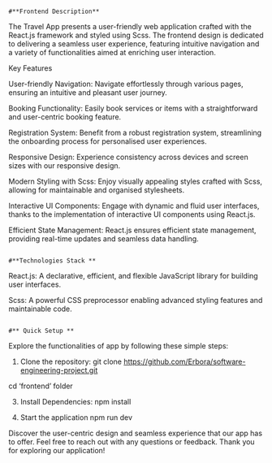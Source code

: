                                                                                                                                                                                     
                                                                                                                                                                            #**Frontend Description** 
                                                                                                                                                                            
The Travel App presents a user-friendly web application crafted with the React.js framework and styled using Scss. The frontend design is dedicated to delivering a seamless user experience, featuring intuitive navigation and a variety of functionalities aimed at enriching user interaction.

Key Features

User-friendly Navigation: Navigate effortlessly through various pages, ensuring an intuitive and pleasant user journey.

Booking Functionality: Easily book services or items with a straightforward and user-centric booking feature.

Registration System: Benefit from a robust registration system, streamlining the onboarding process for personalised user experiences.

Responsive Design: Experience consistency across devices and screen sizes with our responsive design.

Modern Styling with Scss: Enjoy visually appealing styles crafted with Scss, allowing for maintainable and organised stylesheets.

Interactive UI Components: Engage with dynamic and fluid user interfaces, thanks to the implementation of interactive UI components using React.js.

Efficient State Management: React.js ensures efficient state management, providing real-time updates and seamless data handling.


                                                                                                                                                                              #**Technologies Stack **

React.js: A declarative, efficient, and flexible JavaScript library for building user interfaces.

Scss: A powerful CSS preprocessor enabling advanced styling features and maintainable code.

                                                                                                                                                                           #** Quick Setup **
Explore the functionalities of app by following these simple steps:

1. Clone the repository:
git clone https://github.com/Erbora/software-engineering-project.git

cd ‘frontend’ folder

3. Install Dependencies: 
    npm install 

4. Start the application
    npm run dev


Discover the user-centric design and seamless experience that our app has to offer. Feel free to reach out with any questions or feedback. Thank you for exploring our application!

